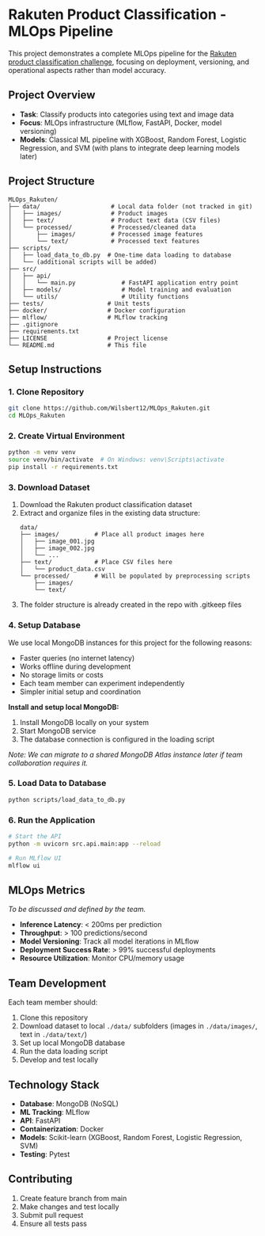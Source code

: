 # Rakuten Product Classification - MLOps Pipeline

This project demonstrates a complete MLOps pipeline for the [Rakuten product classification challenge](https://challengedata.ens.fr/participants/challenges/35/), focusing on deployment, versioning, and operational aspects rather than model accuracy.

## Project Overview

- **Task**: Classify products into categories using text and image data
- **Focus**: MLOps infrastructure (MLflow, FastAPI, Docker, model versioning)
- **Models**: Classical ML pipeline with XGBoost, Random Forest, Logistic Regression, and SVM (with plans to integrate deep learning models later)

## Project Structure

```
MLOps_Rakuten/
├── data/                    # Local data folder (not tracked in git)
│   ├── images/              # Product images
│   ├── text/                # Product text data (CSV files)
│   └── processed/           # Processed/cleaned data
│       ├── images/          # Processed image features
│       └── text/            # Processed text features
├── scripts/
│   ├── load_data_to_db.py  # One-time data loading to database
│   └── (additional scripts will be added)
├── src/
│   ├── api/
│   │   └── main.py             # FastAPI application entry point
│   ├── models/                 # Model training and evaluation
│   └── utils/                  # Utility functions
├── tests/                  # Unit tests
├── docker/                 # Docker configuration
├── mlflow/                 # MLflow tracking
├── .gitignore
├── requirements.txt
├── LICENSE                 # Project license
└── README.md               # This file
```

## Setup Instructions

### 1. Clone Repository
```bash
git clone https://github.com/Wilsbert12/MLOps_Rakuten.git
cd MLOps_Rakuten
```

### 2. Create Virtual Environment
```bash
python -m venv venv
source venv/bin/activate  # On Windows: venv\Scripts\activate
pip install -r requirements.txt
```

### 3. Download Dataset
1. Download the Rakuten product classification dataset
2. Extract and organize files in the existing data structure:
   ```
   data/
   ├── images/          # Place all product images here
   │   ├── image_001.jpg
   │   ├── image_002.jpg
   │   └── ...
   ├── text/            # Place CSV files here
   │   └── product_data.csv
   └── processed/       # Will be populated by preprocessing scripts
       ├── images/
       └── text/
   ```
3. The folder structure is already created in the repo with .gitkeep files

### 4. Setup Database
We use local MongoDB instances for this project for the following reasons:
- Faster queries (no internet latency)
- Works offline during development
- No storage limits or costs
- Each team member can experiment independently
- Simpler initial setup and coordination

**Install and setup local MongoDB:**
1. Install MongoDB locally on your system
2. Start MongoDB service
3. The database connection is configured in the loading script

*Note: We can migrate to a shared MongoDB Atlas instance later if team collaboration requires it.*

### 5. Load Data to Database
```bash
python scripts/load_data_to_db.py
```

### 6. Run the Application
```bash
# Start the API
python -m uvicorn src.api.main:app --reload

# Run MLflow UI
mlflow ui
```

## MLOps Metrics

*To be discussed and defined by the team.*

- **Inference Latency**: < 200ms per prediction
- **Throughput**: > 100 predictions/second
- **Model Versioning**: Track all model iterations in MLflow
- **Deployment Success Rate**: > 99% successful deployments
- **Resource Utilization**: Monitor CPU/memory usage

## Team Development

Each team member should:
1. Clone this repository
2. Download dataset to local `./data/` subfolders (images in `./data/images/`, text in `./data/text/`)
3. Set up local MongoDB database
4. Run the data loading script
5. Develop and test locally

## Technology Stack

- **Database**: MongoDB (NoSQL)
- **ML Tracking**: MLflow
- **API**: FastAPI
- **Containerization**: Docker
- **Models**: Scikit-learn (XGBoost, Random Forest, Logistic Regression, SVM)
- **Testing**: Pytest

## Contributing

1. Create feature branch from main
2. Make changes and test locally
3. Submit pull request
4. Ensure all tests pass